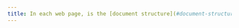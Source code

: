 ```yaml
---
title: In each web page, is the [document structure](#document-structure) consistent (except in special cases)?
---
```

